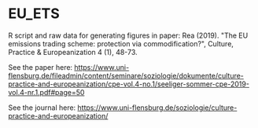 # EU_ETS
R script and raw data for generating figures in paper: Rea (2019). "The EU emissions trading scheme: protection via commodification?", Culture, Practice & Europeanization 4 (1), 48-73. 

See the paper here: https://www.uni-flensburg.de/fileadmin/content/seminare/soziologie/dokumente/culture-practice-and-europeanization/cpe-vol.4-no.1/seeliger-sommer-cpe-2019-vol.4-nr.1.pdf#page=50

See the journal here: https://www.uni-flensburg.de/soziologie/culture-practice-and-europeanization/

